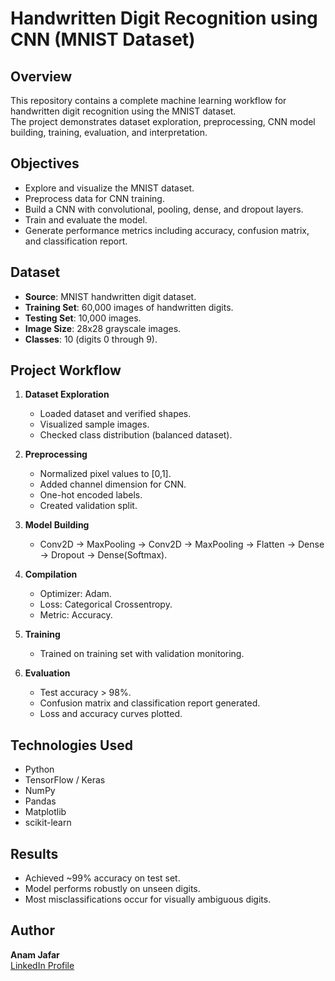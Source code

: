 # Handwritten Digit Recognition using CNN (MNIST Dataset)

## Overview
This repository contains a complete machine learning workflow for handwritten digit recognition using the MNIST dataset.  
The project demonstrates dataset exploration, preprocessing, CNN model building, training, evaluation, and interpretation.



## Objectives
- Explore and visualize the MNIST dataset.
- Preprocess data for CNN training.
- Build a CNN with convolutional, pooling, dense, and dropout layers.
- Train and evaluate the model.
- Generate performance metrics including accuracy, confusion matrix, and classification report.



## Dataset
- **Source**: MNIST handwritten digit dataset.
- **Training Set**: 60,000 images of handwritten digits.
- **Testing Set**: 10,000 images.
- **Image Size**: 28x28 grayscale images.
- **Classes**: 10 (digits 0 through 9).



## Project Workflow
1. **Dataset Exploration**
   - Loaded dataset and verified shapes.
   - Visualized sample images.
   - Checked class distribution (balanced dataset).
     
2. **Preprocessing**
   - Normalized pixel values to [0,1].
   - Added channel dimension for CNN.
   - One-hot encoded labels.
   - Created validation split.
     
3. **Model Building**
   - Conv2D → MaxPooling → Conv2D → MaxPooling → Flatten → Dense → Dropout → Dense(Softmax).
     
4. **Compilation**
   - Optimizer: Adam.
   - Loss: Categorical Crossentropy.
   - Metric: Accuracy.
     
5. **Training**
   - Trained on training set with validation monitoring.
     
6. **Evaluation**
   - Test accuracy > 98%.
   - Confusion matrix and classification report generated.
   - Loss and accuracy curves plotted.


## Technologies Used
- Python
- TensorFlow / Keras
- NumPy
- Pandas
- Matplotlib
- scikit-learn

## Results
- Achieved ~99% accuracy on test set.
- Model performs robustly on unseen digits.
- Most misclassifications occur for visually ambiguous digits.



## Author
**Anam Jafar**  
[LinkedIn Profile](https://www.linkedin.com/in/anam-jafar6/)

